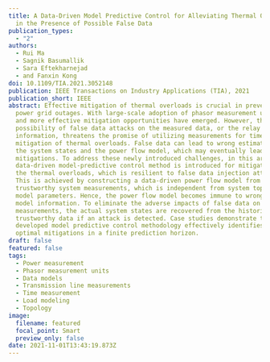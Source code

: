 ```yaml
---
title: A Data-Driven Model Predictive Control for Alleviating Thermal Overloads
  in the Presence of Possible False Data
publication_types:
  - "2"
authors:
  - Rui Ma
  - Sagnik Basumallik
  - Sara Eftekharnejad
  - and Fanxin Kong
doi: 10.1109/TIA.2021.3052148
publication: IEEE Transactions on Industry Applications (TIA), 2021
publication_short: IEEE
abstract: Effective mitigation of thermal overloads is crucial in preventing
  power grid outages. With large-scale adoption of phasor measurement units, new
  and more effective mitigation opportunities have emerged. However, the
  possibility of false data attacks on the measured data, or the relay status
  information, threatens the promise of utilizing measurements for timely
  mitigation of thermal overloads. False data can lead to wrong estimation of
  the system states and the power flow model, which may eventually lead to wrong
  mitigations. To address these newly introduced challenges, in this article, a
  data-driven model-predictive control method is introduced for mitigation of
  the thermal overloads, which is resilient to false data injection attacks.
  This is achieved by constructing a data-driven power flow model from the
  trustworthy system measurements, which is independent from system topology and
  model parameters. Hence, the power flow model becomes immune to wrong system
  model information. To eliminate the adverse impacts of false data on the
  measurements, the actual system states are recovered from the historical
  trustworthy data if an attack is detected. Case studies demonstrate that the
  developed model predictive control methodology effectively identifies the
  optimal mitigations in a finite prediction horizon.
draft: false
featured: false
tags:
  - Power measurement
  - Phasor measurement units
  - Data models
  - Transmission line measurements
  - Time measurement
  - Load modeling
  - Topology
image:
  filename: featured
  focal_point: Smart
  preview_only: false
date: 2021-11-01T13:43:19.873Z
---
```

